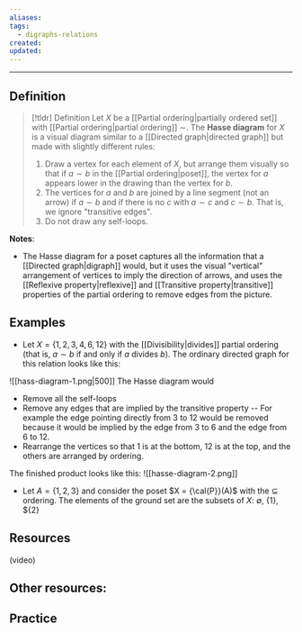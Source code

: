 ```yaml
---
aliases: 
tags:
  - digraphs-relations
created: 
updated:
---
```

---
## Definition 

> [!tldr] Definition
> Let $X$ be a [[Partial ordering|partially ordered set]] with [[Partial ordering|partial ordering]] $\sim$. The **Hasse diagram** for $X$ is a visual diagram similar to a [[Directed graph|directed graph]] but made with slightly different rules: 
> 
> 1. Draw a vertex for each element of $X$, but arrange them visually so that if $a \sim b$ in the [[Partial ordering|poset]], the vertex for $a$ appears lower in the drawing than the vertex for $b$. 
> 2. The vertices for $a$ and $b$ are joined by a line segment (not an arrow) if $a \sim b$ and if there is no $c$ with $a \sim c$ and $c \sim b$. That is, we ignore "transitive edges".  
> 3. Do not draw any self-loops. 


**Notes**: 
- The Hasse diagram for a poset captures all the information that a [[Directed graph|digraph]] would, but it uses the visual "vertical" arrangement of vertices to imply the direction of arrows,  and uses the [[Reflexive property|reflexive]] and [[Transitive property|transitive]] properties of the partial ordering to remove edges from the picture. 

## Examples 

* Let $X = \{1, 2, 3, 4, 6, 12\}$ with the [[Divisibility|divides]] partial ordering (that is, $a \sim b$ if and only if $a$ divides $b$). The ordinary directed graph for this relation looks like this: 

![[hass-diagram-1.png|500]]
The Hasse diagram would 
* Remove all the self-loops
* Remove any edges that are implied by the transitive property -- For example the edge pointing directly from 3 to 12 would be removed because it would be implied by the edge from 3 to 6 and the edge from 6 to 12. 
* Rearrange the vertices so that 1 is at the bottom, 12 is at the top, and the others are arranged by ordering. 

The finished product looks like this: 
![[hasse-diagram-2.png]]
* Let $A = \{1,2,3\}$ and consider the poset $X = {\cal{P}}(A)$ with the $\subseteq$ ordering. The elements of the ground set are the subsets of $X$: $\emptyset$, $\{1\}$, $\{2}
## Resources 

(video)

Other resources: 
- 

## Practice 
